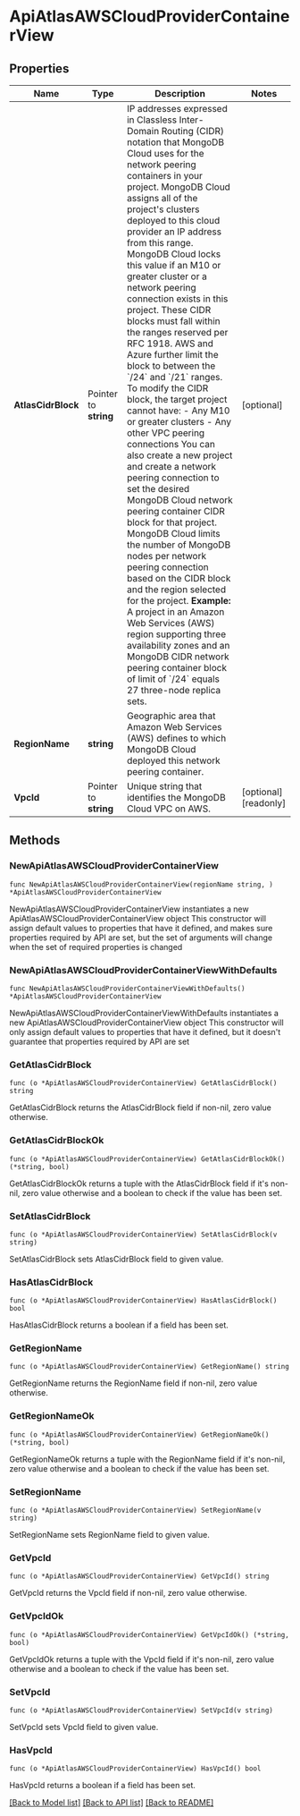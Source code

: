 # ApiAtlasAWSCloudProviderContainerView

## Properties

Name | Type | Description | Notes
------------ | ------------- | ------------- | -------------
**AtlasCidrBlock** | Pointer to **string** | IP addresses expressed in Classless Inter-Domain Routing (CIDR) notation that MongoDB Cloud uses for the network peering containers in your project. MongoDB Cloud assigns all of the project&#39;s clusters deployed to this cloud provider an IP address from this range. MongoDB Cloud locks this value if an M10 or greater cluster or a network peering connection exists in this project.  These CIDR blocks must fall within the ranges reserved per RFC 1918. AWS and Azure further limit the block to between the &#x60;/24&#x60; and  &#x60;/21&#x60; ranges.  To modify the CIDR block, the target project cannot have:  - Any M10 or greater clusters - Any other VPC peering connections   You can also create a new project and create a network peering connection to set the desired MongoDB Cloud network peering container CIDR block for that project. MongoDB Cloud limits the number of MongoDB nodes per network peering connection based on the CIDR block and the region selected for the project.   **Example:** A project in an Amazon Web Services (AWS) region supporting three availability zones and an MongoDB CIDR network peering container block of limit of &#x60;/24&#x60; equals 27 three-node replica sets. | [optional] 
**RegionName** | **string** | Geographic area that Amazon Web Services (AWS) defines to which MongoDB Cloud deployed this network peering container. | 
**VpcId** | Pointer to **string** | Unique string that identifies the MongoDB Cloud VPC on AWS. | [optional] [readonly] 

## Methods

### NewApiAtlasAWSCloudProviderContainerView

`func NewApiAtlasAWSCloudProviderContainerView(regionName string, ) *ApiAtlasAWSCloudProviderContainerView`

NewApiAtlasAWSCloudProviderContainerView instantiates a new ApiAtlasAWSCloudProviderContainerView object
This constructor will assign default values to properties that have it defined,
and makes sure properties required by API are set, but the set of arguments
will change when the set of required properties is changed

### NewApiAtlasAWSCloudProviderContainerViewWithDefaults

`func NewApiAtlasAWSCloudProviderContainerViewWithDefaults() *ApiAtlasAWSCloudProviderContainerView`

NewApiAtlasAWSCloudProviderContainerViewWithDefaults instantiates a new ApiAtlasAWSCloudProviderContainerView object
This constructor will only assign default values to properties that have it defined,
but it doesn't guarantee that properties required by API are set

### GetAtlasCidrBlock

`func (o *ApiAtlasAWSCloudProviderContainerView) GetAtlasCidrBlock() string`

GetAtlasCidrBlock returns the AtlasCidrBlock field if non-nil, zero value otherwise.

### GetAtlasCidrBlockOk

`func (o *ApiAtlasAWSCloudProviderContainerView) GetAtlasCidrBlockOk() (*string, bool)`

GetAtlasCidrBlockOk returns a tuple with the AtlasCidrBlock field if it's non-nil, zero value otherwise
and a boolean to check if the value has been set.

### SetAtlasCidrBlock

`func (o *ApiAtlasAWSCloudProviderContainerView) SetAtlasCidrBlock(v string)`

SetAtlasCidrBlock sets AtlasCidrBlock field to given value.

### HasAtlasCidrBlock

`func (o *ApiAtlasAWSCloudProviderContainerView) HasAtlasCidrBlock() bool`

HasAtlasCidrBlock returns a boolean if a field has been set.

### GetRegionName

`func (o *ApiAtlasAWSCloudProviderContainerView) GetRegionName() string`

GetRegionName returns the RegionName field if non-nil, zero value otherwise.

### GetRegionNameOk

`func (o *ApiAtlasAWSCloudProviderContainerView) GetRegionNameOk() (*string, bool)`

GetRegionNameOk returns a tuple with the RegionName field if it's non-nil, zero value otherwise
and a boolean to check if the value has been set.

### SetRegionName

`func (o *ApiAtlasAWSCloudProviderContainerView) SetRegionName(v string)`

SetRegionName sets RegionName field to given value.


### GetVpcId

`func (o *ApiAtlasAWSCloudProviderContainerView) GetVpcId() string`

GetVpcId returns the VpcId field if non-nil, zero value otherwise.

### GetVpcIdOk

`func (o *ApiAtlasAWSCloudProviderContainerView) GetVpcIdOk() (*string, bool)`

GetVpcIdOk returns a tuple with the VpcId field if it's non-nil, zero value otherwise
and a boolean to check if the value has been set.

### SetVpcId

`func (o *ApiAtlasAWSCloudProviderContainerView) SetVpcId(v string)`

SetVpcId sets VpcId field to given value.

### HasVpcId

`func (o *ApiAtlasAWSCloudProviderContainerView) HasVpcId() bool`

HasVpcId returns a boolean if a field has been set.


[[Back to Model list]](../README.md#documentation-for-models) [[Back to API list]](../README.md#documentation-for-api-endpoints) [[Back to README]](../README.md)



